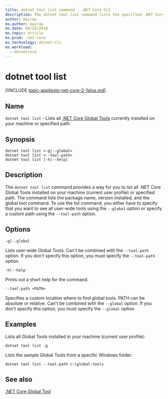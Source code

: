 ```yaml
---
title: dotnet tool list command - .NET Core CLI
description: The dotnet tool list command lists the specified .NET Core Global Tool from your machine.
author: mairaw
ms.author: mairaw
ms.date: 04/25/2018
ms.topic: article
ms.prod: .net-core
ms.technology: dotnet-cli
ms.workload: 
  - dotnetcore
---
```

# dotnet tool list

[!INCLUDE [topic-appliesto-net-core-2-1plus.md](../../../includes/topic-appliesto-net-core-2-1plus.md)]

## Name

`dotnet tool list` - Lists all [.NET Core Global Tools](global-tools.md) currently installed on your machine or specified path.

## Synopsis

```
dotnet tool list <-g|--global>
dotnet tool list <--tool-path>
dotnet tool list [-h|--help]
```

## Description

The `dotnet tool list` command provides a way for you to list all .NET Core Global Tools installed on your machine (current user profile) or specified path. The command lists the package name, version installed, and the global tool command. To use the list command, you either have to specify that you want to see all user-wide tools using the `--global` option or specify a custom path using the `--tool-path` option.

## Options

`-g|--global`

Lists user-wide Global Tools. Can't be combined with the `--tool-path` option. If you don't specify this option, you must specify the `--tool-path` option.

`-h|--help`

Prints out a short help for the command.

`--tool-path <PATH>`

Specifies a custom location where to find global tools. PATH can be absolute or relative. Can't be combined with the `--global` option. If you don't specify this option, you must specify the `--global` option.

## Examples

Lists all Global Tools installed in your machine (current user profile):

`dotnet tool list -g`

Lists the sample Global Tools from a specific Windows folder:

`dotnet tool list --tool-path c:\global-tools`

## See also

[.NET Core Global Tool](global-tools.md)